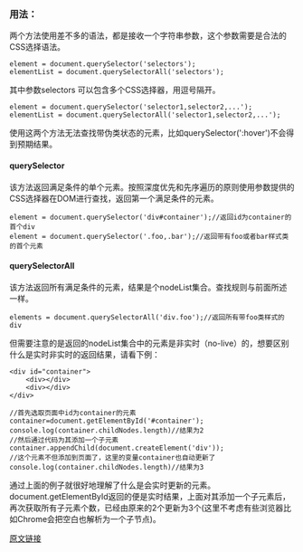 ### 用法：

两个方法使用差不多的语法，都是接收一个字符串参数，这个参数需要是合法的CSS选择语法。

```
element = document.querySelector('selectors');
elementList = document.querySelectorAll('selectors');
```

其中参数selectors 可以包含多个CSS选择器，用逗号隔开。

```
element = document.querySelector('selector1,selector2,...');
elementList = document.querySelectorAll('selector1,selector2,...');
```

使用这两个方法无法查找带伪类状态的元素，比如querySelector(':hover')不会得到预期结果。

#### querySelector

该方法返回满足条件的单个元素。按照深度优先和先序遍历的原则使用参数提供的CSS选择器在DOM进行查找，返回第一个满足条件的元素。

```
element = document.querySelector('div#container');//返回id为container的首个div
element = document.querySelector('.foo,.bar');//返回带有foo或者bar样式类的首个元素
```

#### querySelectorAll

该方法返回所有满足条件的元素，结果是个nodeList集合。查找规则与前面所述一样。

```
elements = document.querySelectorAll('div.foo');//返回所有带foo类样式的div
```

但需要注意的是返回的nodeList集合中的元素是非实时（no-live）的，想要区别什么是实时非实时的返回结果，请看下例：

```
<div id="container">
    <div></div>
    <div></div>
</div>
```

```
//首先选取页面中id为container的元素
container=document.getElementById('#container');
console.log(container.childNodes.length)//结果为2
//然后通过代码为其添加一个子元素
container.appendChild(document.createElement('div'));
//这个元素不但添加到页面了，这里的变量container也自动更新了
console.log(container.childNodes.length)//结果为3
```

通过上面的例子就很好地理解了什么是会实时更新的元素。document.getElementById返回的便是实时结果，上面对其添加一个子元素后，再次获取所有子元素个数，已经由原来的2个更新为3个(这里不考虑有些浏览器比如Chrome会把空白也解析为一个子节点)。

[原文链接](http://www.nowamagic.net/librarys/veda/detail/388)